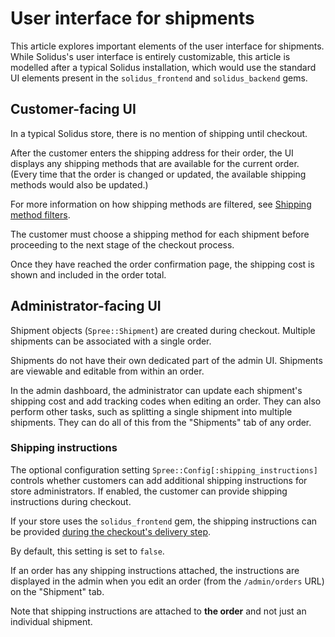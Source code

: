 # User interface for shipments

This article explores important elements of the user interface for shipments.
While Solidus's user interface is entirely customizable, this article is
modelled after a typical Solidus installation, which would use the standard UI
elements present in the `solidus_frontend` and `solidus_backend` gems.

## Customer-facing UI

In a typical Solidus store, there is no mention of shipping until checkout.

After the customer enters the shipping address for their order, the UI displays
any shipping methods that are available for the current order. (Every time that
the order is changed or updated, the available shipping methods would also be
updated.)

For more information on how shipping methods are filtered, see [Shipping method
filters](shipping-method-filters.html.markdown).

The customer must choose a shipping method for each shipment before proceeding
to the next stage of the checkout process.

Once they have reached the order confirmation page, the shipping cost is shown
and included in the order total.

<!-- TODO:
  Add checkout images from a demo Solidus store.
-->

## Administrator-facing UI

Shipment objects (`Spree::Shipment`) are created during checkout. Multiple
shipments can be associated with a single order.

Shipments do not have their own dedicated part of the admin UI. Shipments are
viewable and editable from within an order.

In the admin dashboard, the administrator can update each shipment's shipping
cost and add tracking codes when editing an order. They can also perform other
tasks, such as splitting a single shipment into multiple shipments. They can do
all of this from the "Shipments" tab of any order.

### Shipping instructions

The optional configuration setting `Spree::Config[:shipping_instructions]`
controls whether customers can add additional shipping instructions for store
administrators. If enabled, the customer can provide shipping instructions
during checkout.

If your store uses the `solidus_frontend` gem, the shipping instructions can be
provided [during the checkout's delivery step][shipping-instructions-source].

By default, this setting is set to `false`.

If an order has any shipping instructions attached, the instructions are
displayed in the admin when you edit an order (from the `/admin/orders` URL) on
the "Shipment" tab.

Note that shipping instructions are attached to **the order** and not just an
individual shipment. 

[shipping-instructions-source]: https://github.com/solidusio/solidus/blob/master/frontend/app/views/spree/checkout/_delivery.html.erb#L91-L96

